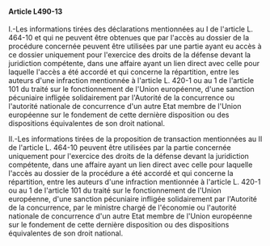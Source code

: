 #### Article L490-13

I.-Les informations tirées des déclarations mentionnées au I de l'article L. 464-10 et qui ne peuvent être obtenues que par l'accès au dossier de la procédure concernée peuvent être utilisées par une partie ayant eu accès à ce dossier uniquement pour l'exercice des droits de la défense devant la juridiction compétente, dans une affaire ayant un lien direct avec celle pour laquelle l'accès a été accordé et qui concerne la répartition, entre les auteurs d'une infraction mentionnée à l'article L. 420-1 ou au 1 de l'article 101 du traité sur le fonctionnement de l'Union européenne, d'une sanction pécuniaire infligée solidairement par l'Autorité de la concurrence ou l'autorité nationale de concurrence d'un autre Etat membre de l'Union européenne sur le fondement de cette dernière disposition ou des dispositions équivalentes de son droit national.

II.-Les informations tirées de la proposition de transaction mentionnées au II de l'article L. 464-10 peuvent être utilisées par la partie concernée uniquement pour l'exercice des droits de la défense devant la juridiction compétente, dans une affaire ayant un lien direct avec celle pour laquelle l'accès au dossier de la procédure a été accordé et qui concerne la répartition, entre les auteurs d'une infraction mentionnée à l'article L. 420-1 ou au 1 de l'article 101 du traité sur le fonctionnement de l'Union européenne, d'une sanction pécuniaire infligée solidairement par l'Autorité de la concurrence, par le ministre chargé de l'économie ou l'autorité nationale de concurrence d'un autre Etat membre de l'Union européenne sur le fondement de cette dernière disposition ou des dispositions équivalentes de son droit national.

